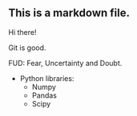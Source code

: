 ## This is a markdown file.

Hi there!

Git is good.

FUD: Fear, Uncertainty and Doubt.

* Python libraries:
    * Numpy
    * Pandas
    * Scipy